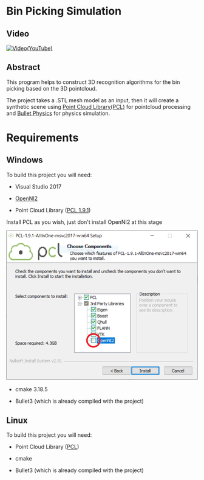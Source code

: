 # Bin Picking Simulation

## Video
[![Video(YouTube)](https://img.youtube.com/vi/v7mqrS9xTY4/0.jpg)](https://youtu.be/v7mqrS9xTY4)

## Abstract
This program helps to construct 3D recognition algorithms for the bin picking based on the 3D pointcloud.

The project takes a .STL mesh model as an input, then it will create a synthetic scene using [Point Cloud Library(PCL)](http://pointclouds.org/) for pointcloud processing and [Bullet Physics](http://bulletphysics.org/wordpress/) for physics simulation.

# Requirements


## Windows
To build this project you will need:

* Visual Studio 2017

* [OpenNI2](https://s3.amazonaws.com/com.occipital.openni/OpenNI-Windows-x64-2.2.0.33.zip) 

* Point Cloud Library ([PCL 1.9.1](https://github.com/PointCloudLibrary/pcl/releases/download/pcl-1.9.1/PCL-1.9.1-AllInOne-msvc2017-win64.exe)) 

Install PCL as you wish, just don't install OpenNI2 at this stage


![Result](https://github.com/ktgiahieu/BinPickingSimulation/blob/main/images/PCL.png)

* cmake 3.18.5

* Bullet3 (which is already compiled with the project)

## Linux

To build this project you will need:

* Point Cloud Library ([PCL](https://pointclouds.org/downloads/#linux)) 

* cmake

* Bullet3 (which is already compiled with the project)


